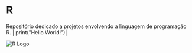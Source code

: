 # R
Repositório dedicado a projetos envolvendo a linguagem de programação R. 
| print("Hello World!")|

![R Logo](https://www.r-project.org/logo/Rlogo.png)
